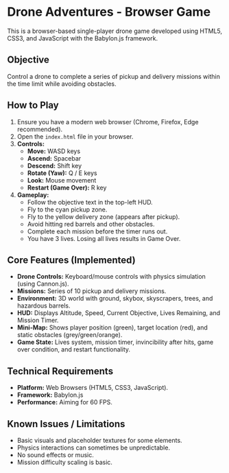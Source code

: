 # Drone Adventures - Browser Game

This is a browser-based single-player drone game developed using HTML5, CSS3, and JavaScript with the Babylon.js framework.

## Objective

Control a drone to complete a series of pickup and delivery missions within the time limit while avoiding obstacles.

## How to Play

1.  Ensure you have a modern web browser (Chrome, Firefox, Edge recommended).
2.  Open the `index.html` file in your browser.
3.  **Controls:**
    *   **Move:** WASD keys
    *   **Ascend:** Spacebar
    *   **Descend:** Shift key
    *   **Rotate (Yaw):** Q / E keys
    *   **Look:** Mouse movement
    *   **Restart (Game Over):** R key
4.  **Gameplay:**
    *   Follow the objective text in the top-left HUD.
    *   Fly to the cyan pickup zone.
    *   Fly to the yellow delivery zone (appears after pickup).
    *   Avoid hitting red barrels and other obstacles.
    *   Complete each mission before the timer runs out.
    *   You have 3 lives. Losing all lives results in Game Over.

## Core Features (Implemented)

*   **Drone Controls:** Keyboard/mouse controls with physics simulation (using Cannon.js).
*   **Missions:** Series of 10 pickup and delivery missions.
*   **Environment:** 3D world with ground, skybox, skyscrapers, trees, and hazardous barrels.
*   **HUD:** Displays Altitude, Speed, Current Objective, Lives Remaining, and Mission Timer.
*   **Mini-Map:** Shows player position (green), target location (red), and static obstacles (grey/green/orange).
*   **Game State:** Lives system, mission timer, invincibility after hits, game over condition, and restart functionality.

## Technical Requirements

*   **Platform:** Web Browsers (HTML5, CSS3, JavaScript).
*   **Framework:** Babylon.js
*   **Performance:** Aiming for 60 FPS.

## Known Issues / Limitations

*   Basic visuals and placeholder textures for some elements.
*   Physics interactions can sometimes be unpredictable.
*   No sound effects or music.
*   Mission difficulty scaling is basic.
